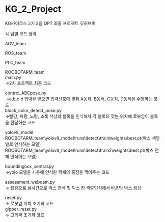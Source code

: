 # KG_2_Project
KG카이로스 2기 2팀 QPT 최종 프로젝트 깃허브!!!<br>

각 팀별 코드 정리

AGV_team<br>

ROS_team<br>

PLC_team<br>

ROOBOTARM_team<br>
main.py<br>
->2차 프로젝트 최종 코드<br>

control_ABCpose.py<br>
->a,b,c.d 입력을 받으면 입력신호에 맞춰  A동작, B동작, C동작, D동작을 수행하는 코드<br>
block_color_detect_pose.py<br>
->빨강, 파랑, 노랑, 초록 색상의 블록을 인식해서 각 블록의 맞는 위치에 로봇암이 블록을 전달하는 코드<br>

yolov8_model<br>
ROOBOTARM_team\yolov8_model\runs\detect\train\weights\best.pt(박스 색깔별로 인식하는 모델)<br>
ROOBOTARM_team\yolov8_model\runs\detect\train2\weights\best.pt(박스 전체 인식하는 모델)<br>

boundingbox_central.py<br>
->yolo 모델을 사용해 인식된 객체의 중점을 찍어주는 코드<br>

assessment_webcam.py<br>
-> 웹캠으로 실시간으로 박스 인식 및 박스 칸 색깔인식해서 바운딩 박스 생성

reset.py<br>
-> 로봇암 위치 초기화 코드<br>
gipper_reset.py<br>
-> 그리퍼 초기화 코드<br>
